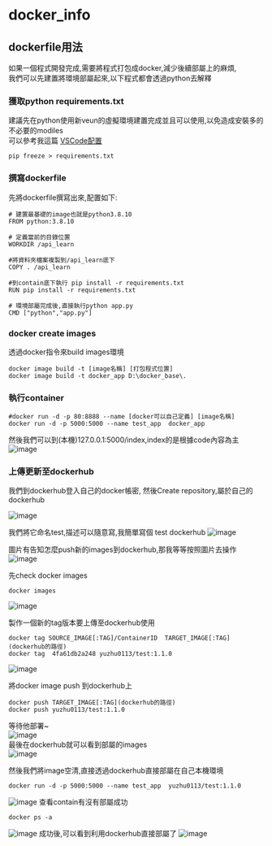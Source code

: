 # docker_info

## dockerfile用法
如果一個程式開發完成,需要將程式打包成docker,減少後續部屬上的麻煩,  
我們可以先建置將環境部屬起來,以下程式都會透過python去解釋  
### 獲取python requirements.txt
建議先在python使用新veun的虛擬環境建置完成並且可以使用,以免造成安裝多的不必要的modiles  
可以參考我這篇 [VSCode配置](https://github.com/ccs96504/VScode "link")  
```
pip freeze > requirements.txt 
```
### 撰寫dockerfile
先將dockerfile撰寫出來,配置如下:
```
# 建置最基礎的image也就是python3.8.10
FROM python:3.8.10

# 定義當前的目錄位置
WORKDIR /api_learn

#將資料夾檔案複製到/api_learn底下
COPY . /api_learn

#到contain底下執行 pip install -r requirements.txt
RUN pip install -r requirements.txt

# 環境部屬完成後,直接執行python app.py
CMD ["python","app.py"]
```
### docker create images
透過docker指令來build images環境
```
docker image build -t [image名稱] [打包程式位置]  
docker image build -t docker_app D:\docker_base\.
```
### 執行container
```
#docker run -d -p 80:8888 --name [docker可以自己定義] [image名稱]
docker run -d -p 5000:5000 --name test_app  docker_app
```
然後我們可以到(本機)127.0.0.1:5000/index,index的是根據code內容為主  
![image](https://user-images.githubusercontent.com/16216879/197478078-d6ec702f-7d3d-43ae-9aca-c446a87d4c23.png)

### 上傳更新至dockerhub
我們到dockerhub登入自己的docker帳密,
然後Create repository,屬於自己的dockerhub

![image](https://user-images.githubusercontent.com/16216879/197479777-1945f84e-76a4-483e-a455-3f76b5eee3bd.png)

我們將它命名test,描述可以隨意寫,我簡單寫個 test dockerhub
![image](https://user-images.githubusercontent.com/16216879/197480285-b9989527-bce0-4dcb-b1f7-4aafabc30d8f.png)

圖片有告知怎麼push新的images到dockerhub,那我等等按照圖片去操作
![image](https://user-images.githubusercontent.com/16216879/197480571-c601671b-e99e-4f00-9211-830855dad212.png)

先check docker images
```
docker images
```
![image](https://user-images.githubusercontent.com/16216879/197481017-e8ad6b44-574f-47e4-883f-d1ff8e253aef.png)

製作一個新的tag版本要上傳至dockerhub使用
```
docker tag SOURCE_IMAGE[:TAG]/ContainerID  TARGET_IMAGE[:TAG](dockerhub的路徑)
docker tag  4fa61db2a248 yuzhu0113/test:1.1.0
```
![image](https://user-images.githubusercontent.com/16216879/197483141-43a88270-8725-454d-8b09-26503cba573d.png)

將docker image push 到dockerhub上
```
docker push TARGET_IMAGE[:TAG](dockerhub的路徑)
docker push yuzhu0113/test:1.1.0
```
等待他部署~  
![image](https://user-images.githubusercontent.com/16216879/197484525-11876edc-8060-4d22-be4e-bdce9ec76ff5.png)  
最後在dockerhub就可以看到部屬的images  
![image](https://user-images.githubusercontent.com/16216879/197484501-ca7d1633-a2b0-49e9-aa92-e1087ac5de40.png)

然後我們將image空清,直接透過dockerhub直接部屬在自己本機環境
```
docker run -d -p 5000:5000 --name test_app  yuzhu0113/test:1.1.0
```
![image](https://user-images.githubusercontent.com/16216879/197485560-93f4afde-68d1-4919-be58-23e55162bf31.png)
查看contain有沒有部屬成功
```
docker ps -a
```
![image](https://user-images.githubusercontent.com/16216879/197485749-6b60cc29-63a0-4647-b345-5f361ea576be.png)
成功後,可以看到利用dockerhub直接部屬了
![image](https://user-images.githubusercontent.com/16216879/197485880-c0fbc3bf-7944-4249-bfd7-bbb93a4b904b.png)

